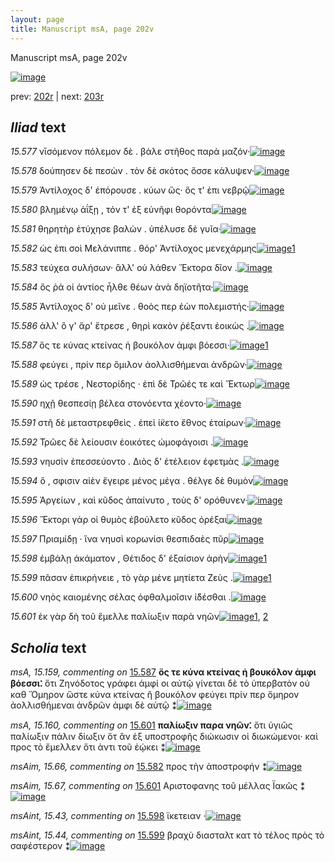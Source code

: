 ```yaml
---
layout: page
title: Manuscript msA, page 202v
---
```


Manuscript msA, page 202v

[![image](http://www.homermultitext.org/iipsrv?OBJ=IIP,1.0&FIF=/project/homer/pyramidal/deepzoom/hmt/vaimg/2017a/VA202VN_0704.tif&WID=100&CVT=JPEG)](http://www.homermultitext.org/ict2/?urn=urn:cite2:hmt:vaimg.2017a:VA202VN_0704)

prev:  [202r](../202r/) | next:  [203r](../203r/)

## *Iliad* text

*15.577* <a id="15.577"/> νῑσόμενον πόλεμον δὲ . βάλε στῆθος παρὰ μαζόν·[![image](http://www.homermultitext.org/iipsrv?OBJ=IIP,1.0&FIF=/project/homer/pyramidal/deepzoom/hmt/vaimg/2017a/VA202VN_0704.tif&RGN=0.496,0.2224,0.41,0.0308&WID=1000&CVT=JPEG)](http://www.homermultitext.org/ict2/?urn=urn:cite2:hmt:vaimg.2017a:VA202VN_0704@0.496,0.2224,0.41,0.0308)

*15.578* <a id="15.578"/> δούπησεν δὲ πεσὼν . τὸν δὲ σκότος ὄσσε κάλυψεν·[![image](http://www.homermultitext.org/iipsrv?OBJ=IIP,1.0&FIF=/project/homer/pyramidal/deepzoom/hmt/vaimg/2017a/VA202VN_0704.tif&RGN=0.497,0.2404,0.41,0.0308&WID=1000&CVT=JPEG)](http://www.homermultitext.org/ict2/?urn=urn:cite2:hmt:vaimg.2017a:VA202VN_0704@0.497,0.2404,0.41,0.0308)

*15.579* <a id="15.579"/> Ἀντίλοχος δ' ἐπόρουσε . κύων ὥς· ὅς τ' ἐπι νεβρῷ[![image](http://www.homermultitext.org/iipsrv?OBJ=IIP,1.0&FIF=/project/homer/pyramidal/deepzoom/hmt/vaimg/2017a/VA202VN_0704.tif&RGN=0.498,0.2592,0.385,0.0308&WID=1000&CVT=JPEG)](http://www.homermultitext.org/ict2/?urn=urn:cite2:hmt:vaimg.2017a:VA202VN_0704@0.498,0.2592,0.385,0.0308)

*15.580* <a id="15.580"/> βλημένῳ ἀΐξῃ , τόν τ' ἐξ εὐνῆφι θορόντα[![image](http://www.homermultitext.org/iipsrv?OBJ=IIP,1.0&FIF=/project/homer/pyramidal/deepzoom/hmt/vaimg/2017a/VA202VN_0704.tif&RGN=0.497,0.2802,0.385,0.0308&WID=1000&CVT=JPEG)](http://www.homermultitext.org/ict2/?urn=urn:cite2:hmt:vaimg.2017a:VA202VN_0704@0.497,0.2802,0.385,0.0308)

*15.581* <a id="15.581"/> θηρητὴρ ἐτύχησε βαλὼν . ὑπέλυσε δὲ γυῖα·[![image](http://www.homermultitext.org/iipsrv?OBJ=IIP,1.0&FIF=/project/homer/pyramidal/deepzoom/hmt/vaimg/2017a/VA202VN_0704.tif&RGN=0.49,0.299,0.385,0.0308&WID=1000&CVT=JPEG)](http://www.homermultitext.org/ict2/?urn=urn:cite2:hmt:vaimg.2017a:VA202VN_0704@0.49,0.299,0.385,0.0308)

*15.582* <a id="15.582"/> ὡς ἐπι σοὶ Μελάνιππε . θόρ' Ἀντίλοχος μενεχάρμης[![image](http://www.homermultitext.org/iipsrv?OBJ=IIP,1.0&FIF=/project/homer/pyramidal/deepzoom/hmt/vaimg/2017a/VA202VN_0704.tif&RGN=0.497,0.3201,0.43,0.0308&WID=1000&CVT=JPEG)](http://www.homermultitext.org/ict2/?urn=urn:cite2:hmt:vaimg.2017a:VA202VN_0704@0.497,0.3201,0.43,0.0308)[1](#msAim_15.66)

*15.583* <a id="15.583"/> τεύχεα συλήσων· ἂλλ' οὐ λάθεν Ἕκτορα δῖον .[![image](http://www.homermultitext.org/iipsrv?OBJ=IIP,1.0&FIF=/project/homer/pyramidal/deepzoom/hmt/vaimg/2017a/VA202VN_0704.tif&RGN=0.493,0.3373,0.407,0.0308&WID=1000&CVT=JPEG)](http://www.homermultitext.org/ict2/?urn=urn:cite2:hmt:vaimg.2017a:VA202VN_0704@0.493,0.3373,0.407,0.0308)

*15.584* <a id="15.584"/> ὅς ῥά οἱ ἀντίος ἦλθε θέων ἀνὰ δηϊοτῆτα·[![image](http://www.homermultitext.org/iipsrv?OBJ=IIP,1.0&FIF=/project/homer/pyramidal/deepzoom/hmt/vaimg/2017a/VA202VN_0704.tif&RGN=0.496,0.3584,0.391,0.0308&WID=1000&CVT=JPEG)](http://www.homermultitext.org/ict2/?urn=urn:cite2:hmt:vaimg.2017a:VA202VN_0704@0.496,0.3584,0.391,0.0308)

*15.585* <a id="15.585"/> Ἀντίλοχος δ' οὐ μεῖνε . θοὸς περ ἐὼν πολεμιστής·[![image](http://www.homermultitext.org/iipsrv?OBJ=IIP,1.0&FIF=/project/homer/pyramidal/deepzoom/hmt/vaimg/2017a/VA202VN_0704.tif&RGN=0.499,0.3734,0.414,0.0308&WID=1000&CVT=JPEG)](http://www.homermultitext.org/ict2/?urn=urn:cite2:hmt:vaimg.2017a:VA202VN_0704@0.499,0.3734,0.414,0.0308)

*15.586* <a id="15.586"/> ἀλλ' ὃ γ' ἄρ' ἔτρεσε , θηρὶ κακὸν ῥέξαντι ἐοικὼς .[![image](http://www.homermultitext.org/iipsrv?OBJ=IIP,1.0&FIF=/project/homer/pyramidal/deepzoom/hmt/vaimg/2017a/VA202VN_0704.tif&RGN=0.494,0.3937,0.406,0.0338&WID=1000&CVT=JPEG)](http://www.homermultitext.org/ict2/?urn=urn:cite2:hmt:vaimg.2017a:VA202VN_0704@0.494,0.3937,0.406,0.0338)

*15.587* <a id="15.587"/> ὅς τε κύνας κτείνας ἡ βουκόλον ἀμφι βόεσσι·[![image](http://www.homermultitext.org/iipsrv?OBJ=IIP,1.0&FIF=/project/homer/pyramidal/deepzoom/hmt/vaimg/2017a/VA202VN_0704.tif&RGN=0.49,0.414,0.404,0.0293&WID=1000&CVT=JPEG)](http://www.homermultitext.org/ict2/?urn=urn:cite2:hmt:vaimg.2017a:VA202VN_0704@0.49,0.414,0.404,0.0293)[1](#msA_15.159)

*15.588* <a id="15.588"/> φεύγει , πρίν περ ὅμιλον ἀολλισθήμεναι ἀνδρῶν·[![image](http://www.homermultitext.org/iipsrv?OBJ=IIP,1.0&FIF=/project/homer/pyramidal/deepzoom/hmt/vaimg/2017a/VA202VN_0704.tif&RGN=0.493,0.4335,0.417,0.0293&WID=1000&CVT=JPEG)](http://www.homermultitext.org/ict2/?urn=urn:cite2:hmt:vaimg.2017a:VA202VN_0704@0.493,0.4335,0.417,0.0293)

*15.589* <a id="15.589"/> ὡς τρέσε , Νεστορίδης · ἐπὶ δὲ Τρῶές τε καὶ Ἕκτωρ[![image](http://www.homermultitext.org/iipsrv?OBJ=IIP,1.0&FIF=/project/homer/pyramidal/deepzoom/hmt/vaimg/2017a/VA202VN_0704.tif&RGN=0.495,0.4508,0.403,0.0293&WID=1000&CVT=JPEG)](http://www.homermultitext.org/ict2/?urn=urn:cite2:hmt:vaimg.2017a:VA202VN_0704@0.495,0.4508,0.403,0.0293)

*15.590* <a id="15.590"/> ηχῇ θεσπεσίῃ βέλεα στονόεντα χέοντο·[![image](http://www.homermultitext.org/iipsrv?OBJ=IIP,1.0&FIF=/project/homer/pyramidal/deepzoom/hmt/vaimg/2017a/VA202VN_0704.tif&RGN=0.496,0.4696,0.363,0.0293&WID=1000&CVT=JPEG)](http://www.homermultitext.org/ict2/?urn=urn:cite2:hmt:vaimg.2017a:VA202VN_0704@0.496,0.4696,0.363,0.0293)

*15.591* <a id="15.591"/> στῆ δὲ μεταστρεφθεὶς . ἐπεὶ ί̈κετο ἔθνος ἑταίρων·[![image](http://www.homermultitext.org/iipsrv?OBJ=IIP,1.0&FIF=/project/homer/pyramidal/deepzoom/hmt/vaimg/2017a/VA202VN_0704.tif&RGN=0.495,0.4891,0.403,0.0293&WID=1000&CVT=JPEG)](http://www.homermultitext.org/ict2/?urn=urn:cite2:hmt:vaimg.2017a:VA202VN_0704@0.495,0.4891,0.403,0.0293)

*15.592* <a id="15.592"/> Τρῶες δὲ λείουσιν ἐοικότες ὠμοφάγοισι .[![image](http://www.homermultitext.org/iipsrv?OBJ=IIP,1.0&FIF=/project/homer/pyramidal/deepzoom/hmt/vaimg/2017a/VA202VN_0704.tif&RGN=0.493,0.5071,0.369,0.0293&WID=1000&CVT=JPEG)](http://www.homermultitext.org/ict2/?urn=urn:cite2:hmt:vaimg.2017a:VA202VN_0704@0.493,0.5071,0.369,0.0293)

*15.593* <a id="15.593"/> νηυσὶν ἐπεσσεύοντο . Διὸς δ' ἐτέλειον ἐφετμὰς .[![image](http://www.homermultitext.org/iipsrv?OBJ=IIP,1.0&FIF=/project/homer/pyramidal/deepzoom/hmt/vaimg/2017a/VA202VN_0704.tif&RGN=0.496,0.5267,0.397,0.0293&WID=1000&CVT=JPEG)](http://www.homermultitext.org/ict2/?urn=urn:cite2:hmt:vaimg.2017a:VA202VN_0704@0.496,0.5267,0.397,0.0293)

*15.594* <a id="15.594"/> ὅ , σφισιν αἰὲν ἔγειρε μένος μέγα . θέλγε δὲ θυμὸν[![image](http://www.homermultitext.org/iipsrv?OBJ=IIP,1.0&FIF=/project/homer/pyramidal/deepzoom/hmt/vaimg/2017a/VA202VN_0704.tif&RGN=0.496,0.5455,0.418,0.0293&WID=1000&CVT=JPEG)](http://www.homermultitext.org/ict2/?urn=urn:cite2:hmt:vaimg.2017a:VA202VN_0704@0.496,0.5455,0.418,0.0293)

*15.595* <a id="15.595"/> Ἀργείων , καὶ κῦδος ἀπαίνυτο , τοὺς δ' ορόθυνεν·[![image](http://www.homermultitext.org/iipsrv?OBJ=IIP,1.0&FIF=/project/homer/pyramidal/deepzoom/hmt/vaimg/2017a/VA202VN_0704.tif&RGN=0.494,0.565,0.418,0.0293&WID=1000&CVT=JPEG)](http://www.homermultitext.org/ict2/?urn=urn:cite2:hmt:vaimg.2017a:VA202VN_0704@0.494,0.565,0.418,0.0293)

*15.596* <a id="15.596"/> Ἕκτορι γάρ οἱ θυμὸς ἐβούλετο κῦδος ὀρέξαι[![image](http://www.homermultitext.org/iipsrv?OBJ=IIP,1.0&FIF=/project/homer/pyramidal/deepzoom/hmt/vaimg/2017a/VA202VN_0704.tif&RGN=0.494,0.5845,0.385,0.0293&WID=1000&CVT=JPEG)](http://www.homermultitext.org/ict2/?urn=urn:cite2:hmt:vaimg.2017a:VA202VN_0704@0.494,0.5845,0.385,0.0293)

*15.597* <a id="15.597"/> Πριαμίδῃ · ἵνα νηυσὶ κορωνίσι θεσπιδαὲς πῦρ[![image](http://www.homermultitext.org/iipsrv?OBJ=IIP,1.0&FIF=/project/homer/pyramidal/deepzoom/hmt/vaimg/2017a/VA202VN_0704.tif&RGN=0.496,0.6018,0.417,0.0293&WID=1000&CVT=JPEG)](http://www.homermultitext.org/ict2/?urn=urn:cite2:hmt:vaimg.2017a:VA202VN_0704@0.496,0.6018,0.417,0.0293)

*15.598* <a id="15.598"/> ἐμβάλῃ ἀκάματον , Θέτιδος δ' ἐξαίσιον ἀρὴν[![image](http://www.homermultitext.org/iipsrv?OBJ=IIP,1.0&FIF=/project/homer/pyramidal/deepzoom/hmt/vaimg/2017a/VA202VN_0704.tif&RGN=0.494,0.6206,0.417,0.0293&WID=1000&CVT=JPEG)](http://www.homermultitext.org/ict2/?urn=urn:cite2:hmt:vaimg.2017a:VA202VN_0704@0.494,0.6206,0.417,0.0293)[1](#msAint_15.43)

*15.599* <a id="15.599"/> πᾶσαν ἐπικρήνειε , τὸ γὰρ μένε μητίετα Ζεὺς .[![image](http://www.homermultitext.org/iipsrv?OBJ=IIP,1.0&FIF=/project/homer/pyramidal/deepzoom/hmt/vaimg/2017a/VA202VN_0704.tif&RGN=0.493,0.6401,0.417,0.0293&WID=1000&CVT=JPEG)](http://www.homermultitext.org/ict2/?urn=urn:cite2:hmt:vaimg.2017a:VA202VN_0704@0.493,0.6401,0.417,0.0293)[1](#msAint_15.44)

*15.600* <a id="15.600"/> νηὸς καιομένης σέλας ὀφθαλμοῖσιν ἰ̈δέσθαι .[![image](http://www.homermultitext.org/iipsrv?OBJ=IIP,1.0&FIF=/project/homer/pyramidal/deepzoom/hmt/vaimg/2017a/VA202VN_0704.tif&RGN=0.497,0.6574,0.417,0.0293&WID=1000&CVT=JPEG)](http://www.homermultitext.org/ict2/?urn=urn:cite2:hmt:vaimg.2017a:VA202VN_0704@0.497,0.6574,0.417,0.0293)

*15.601* <a id="15.601"/> ἐκ γὰρ δὴ τοῦ ἔμελλε παλίωξιν παρὰ νηῶν[![image](http://www.homermultitext.org/iipsrv?OBJ=IIP,1.0&FIF=/project/homer/pyramidal/deepzoom/hmt/vaimg/2017a/VA202VN_0704.tif&RGN=0.492,0.6784,0.414,0.0353&WID=1000&CVT=JPEG)](http://www.homermultitext.org/ict2/?urn=urn:cite2:hmt:vaimg.2017a:VA202VN_0704@0.492,0.6784,0.414,0.0353)[1](#msA_15.160), [2](#msAim_15.67)

## *Scholia* text

*msA, 15.159, commenting on* [15.587](#15.587)  <a id="msA_15.159"/> **ὅς τε κύνα κτείνας ἠ βουκόλον ἀμφι βόεσσι⁚** ὅτι Ζηνόδοτος γράφει ἀμφί οι αὐτῷ γίνεται δὲ τὸ ὑπερβατὸν οὐ καθ Ὅμηρον ὥστε κύνα κτείνας ἢ βουκόλον φεύγει πρίν περ ὅμηρον ἀολλισθήμεναι ἀνδρῶν ἀμφι δὲ αὐτῷ ⁑[![image](http://www.homermultitext.org/iipsrv?OBJ=IIP,1.0&FIF=/project/homer/pyramidal/deepzoom/hmt/vaimg/2017a/VA202VN_0704.tif&RGN=0.237,0.4065,0.234,0.1142&WID=1000&CVT=JPEG)](http://www.homermultitext.org/ict2/?urn=urn:cite2:hmt:vaimg.2017a:VA202VN_0704@0.237,0.4065,0.234,0.1142)

*msA, 15.160, commenting on* [15.601](#15.601)  <a id="msA_15.160"/> **παλίωξιν παρα νηῶν⁚** ὅτι ὑγιῶς παλίωξιν πάλιν δίωξιν ὅτ ἂν ἐξ υποστροφῆς διώκωσιν οἱ διωκώμενοι· καὶ προς τὸ ἔμελλεν ὅτι ἀντι τοῦ ἐῴκει ⁑[![image](http://www.homermultitext.org/iipsrv?OBJ=IIP,1.0&FIF=/project/homer/pyramidal/deepzoom/hmt/vaimg/2017a/VA202VN_0704.tif&RGN=0.25,0.7153,0.618,0.0458&WID=1000&CVT=JPEG)](http://www.homermultitext.org/ict2/?urn=urn:cite2:hmt:vaimg.2017a:VA202VN_0704@0.25,0.7153,0.618,0.0458)

*msAim, 15.66, commenting on* [15.582](#15.582)  <a id="msAim_15.66"/> προς τὴν ἀποστροφήν ⁑[![image](http://www.homermultitext.org/iipsrv?OBJ=IIP,1.0&FIF=/project/homer/pyramidal/deepzoom/hmt/vaimg/2017a/VA202VN_0704.tif&RGN=0.431,0.3216,0.065,0.0413&WID=1000&CVT=JPEG)](http://www.homermultitext.org/ict2/?urn=urn:cite2:hmt:vaimg.2017a:VA202VN_0704@0.431,0.3216,0.065,0.0413)

*msAim, 15.67, commenting on* [15.601](#15.601)  <a id="msAim_15.67"/> Αριστοφανης τοῦ μέλλας Ϊακῶς ⁑[![image](http://www.homermultitext.org/iipsrv?OBJ=IIP,1.0&FIF=/project/homer/pyramidal/deepzoom/hmt/vaimg/2017a/VA202VN_0704.tif&RGN=0.438,0.6799,0.077,0.0428&WID=1000&CVT=JPEG)](http://www.homermultitext.org/ict2/?urn=urn:cite2:hmt:vaimg.2017a:VA202VN_0704@0.438,0.6799,0.077,0.0428)

*msAint, 15.43, commenting on* [15.598](#15.598)  <a id="msAint_15.43"/> ϊκετειαν ·[![image](http://www.homermultitext.org/iipsrv?OBJ=IIP,1.0&FIF=/project/homer/pyramidal/deepzoom/hmt/vaimg/2017a/VA202VN_0704.tif&RGN=0.9,0.6228,0.037,0.0203&WID=1000&CVT=JPEG)](http://www.homermultitext.org/ict2/?urn=urn:cite2:hmt:vaimg.2017a:VA202VN_0704@0.9,0.6228,0.037,0.0203)

*msAint, 15.44, commenting on* [15.599](#15.599)  <a id="msAint_15.44"/> βραχὺ διασταλτ κατ τὸ τέλος πρὸς τὸ σαφέστερον ⁑[![image](http://www.homermultitext.org/iipsrv?OBJ=IIP,1.0&FIF=/project/homer/pyramidal/deepzoom/hmt/vaimg/2017a/VA202VN_0704.tif&RGN=0.897,0.6401,0.05,0.0669&WID=1000&CVT=JPEG)](http://www.homermultitext.org/ict2/?urn=urn:cite2:hmt:vaimg.2017a:VA202VN_0704@0.897,0.6401,0.05,0.0669)